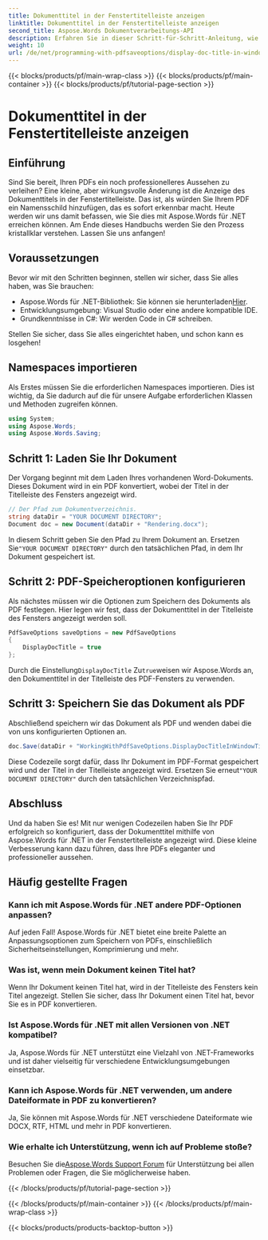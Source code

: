 ```yaml
---
title: Dokumenttitel in der Fenstertitelleiste anzeigen
linktitle: Dokumenttitel in der Fenstertitelleiste anzeigen
second_title: Aspose.Words Dokumentverarbeitungs-API
description: Erfahren Sie in dieser Schritt-für-Schritt-Anleitung, wie Sie mit Aspose.Words für .NET den Dokumenttitel in der Fenstertitelleiste Ihrer PDFs anzeigen.
weight: 10
url: /de/net/programming-with-pdfsaveoptions/display-doc-title-in-window-titlebar/
---
```


{{< blocks/products/pf/main-wrap-class >}}
{{< blocks/products/pf/main-container >}}
{{< blocks/products/pf/tutorial-page-section >}}

# Dokumenttitel in der Fenstertitelleiste anzeigen

## Einführung

Sind Sie bereit, Ihren PDFs ein noch professionelleres Aussehen zu verleihen? Eine kleine, aber wirkungsvolle Änderung ist die Anzeige des Dokumenttitels in der Fenstertitelleiste. Das ist, als würden Sie Ihrem PDF ein Namensschild hinzufügen, das es sofort erkennbar macht. Heute werden wir uns damit befassen, wie Sie dies mit Aspose.Words für .NET erreichen können. Am Ende dieses Handbuchs werden Sie den Prozess kristallklar verstehen. Lassen Sie uns anfangen!

## Voraussetzungen

Bevor wir mit den Schritten beginnen, stellen wir sicher, dass Sie alles haben, was Sie brauchen:

-  Aspose.Words für .NET-Bibliothek: Sie können sie herunterladen[Hier](https://releases.aspose.com/words/net/).
- Entwicklungsumgebung: Visual Studio oder eine andere kompatible IDE.
- Grundkenntnisse in C#: Wir werden Code in C# schreiben.

Stellen Sie sicher, dass Sie alles eingerichtet haben, und schon kann es losgehen!

## Namespaces importieren

Als Erstes müssen Sie die erforderlichen Namespaces importieren. Dies ist wichtig, da Sie dadurch auf die für unsere Aufgabe erforderlichen Klassen und Methoden zugreifen können.

```csharp
using System;
using Aspose.Words;
using Aspose.Words.Saving;
```

## Schritt 1: Laden Sie Ihr Dokument

Der Vorgang beginnt mit dem Laden Ihres vorhandenen Word-Dokuments. Dieses Dokument wird in ein PDF konvertiert, wobei der Titel in der Titelleiste des Fensters angezeigt wird.

```csharp
// Der Pfad zum Dokumentverzeichnis.
string dataDir = "YOUR DOCUMENT DIRECTORY";
Document doc = new Document(dataDir + "Rendering.docx");
```

 In diesem Schritt geben Sie den Pfad zu Ihrem Dokument an. Ersetzen Sie`"YOUR DOCUMENT DIRECTORY"` durch den tatsächlichen Pfad, in dem Ihr Dokument gespeichert ist.

## Schritt 2: PDF-Speicheroptionen konfigurieren

Als nächstes müssen wir die Optionen zum Speichern des Dokuments als PDF festlegen. Hier legen wir fest, dass der Dokumenttitel in der Titelleiste des Fensters angezeigt werden soll.

```csharp
PdfSaveOptions saveOptions = new PdfSaveOptions
{
    DisplayDocTitle = true
};
```

 Durch die Einstellung`DisplayDocTitle` Zu`true`weisen wir Aspose.Words an, den Dokumenttitel in der Titelleiste des PDF-Fensters zu verwenden.

## Schritt 3: Speichern Sie das Dokument als PDF

Abschließend speichern wir das Dokument als PDF und wenden dabei die von uns konfigurierten Optionen an.

```csharp
doc.Save(dataDir + "WorkingWithPdfSaveOptions.DisplayDocTitleInWindowTitlebar.pdf", saveOptions);
```

Diese Codezeile sorgt dafür, dass Ihr Dokument im PDF-Format gespeichert wird und der Titel in der Titelleiste angezeigt wird. Ersetzen Sie erneut`"YOUR DOCUMENT DIRECTORY"` durch den tatsächlichen Verzeichnispfad.

## Abschluss

Und da haben Sie es! Mit nur wenigen Codezeilen haben Sie Ihr PDF erfolgreich so konfiguriert, dass der Dokumenttitel mithilfe von Aspose.Words für .NET in der Fenstertitelleiste angezeigt wird. Diese kleine Verbesserung kann dazu führen, dass Ihre PDFs eleganter und professioneller aussehen.

## Häufig gestellte Fragen

### Kann ich mit Aspose.Words für .NET andere PDF-Optionen anpassen?
Auf jeden Fall! Aspose.Words für .NET bietet eine breite Palette an Anpassungsoptionen zum Speichern von PDFs, einschließlich Sicherheitseinstellungen, Komprimierung und mehr.

### Was ist, wenn mein Dokument keinen Titel hat?
Wenn Ihr Dokument keinen Titel hat, wird in der Titelleiste des Fensters kein Titel angezeigt. Stellen Sie sicher, dass Ihr Dokument einen Titel hat, bevor Sie es in PDF konvertieren.

### Ist Aspose.Words für .NET mit allen Versionen von .NET kompatibel?
Ja, Aspose.Words für .NET unterstützt eine Vielzahl von .NET-Frameworks und ist daher vielseitig für verschiedene Entwicklungsumgebungen einsetzbar.

### Kann ich Aspose.Words für .NET verwenden, um andere Dateiformate in PDF zu konvertieren?
Ja, Sie können mit Aspose.Words für .NET verschiedene Dateiformate wie DOCX, RTF, HTML und mehr in PDF konvertieren.

### Wie erhalte ich Unterstützung, wenn ich auf Probleme stoße?
 Besuchen Sie die[Aspose.Words Support Forum](https://forum.aspose.com/c/words/8) für Unterstützung bei allen Problemen oder Fragen, die Sie möglicherweise haben.

{{< /blocks/products/pf/tutorial-page-section >}}

{{< /blocks/products/pf/main-container >}}
{{< /blocks/products/pf/main-wrap-class >}}

{{< blocks/products/products-backtop-button >}}
